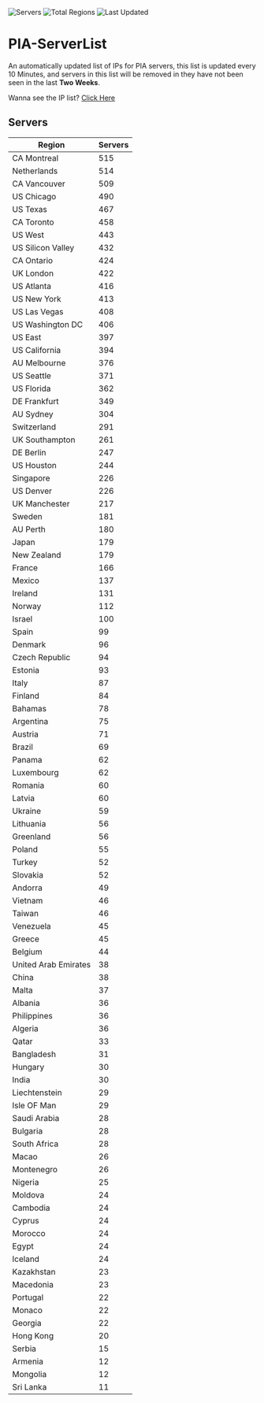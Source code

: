 ![Servers](https://img.shields.io/badge/Servers-14,532-darkgreen)
![Total Regions](https://img.shields.io/badge/Total_Regions-97-darkgreen)
![Last Updated](https://img.shields.io/badge/Last_Updated-April_30_2024_03:30_EDT-darkgreen)

# PIA-ServerList
An automatically updated list of IPs for PIA servers, this list is updated every 10 Minutes, and servers in this list will be removed in they have not been seen in the last **Two Weeks**.

Wanna see the IP list? [Click Here](./servers.json)

## Servers
| Region               | Servers |
|----------------------|---------|
| CA Montreal | 515 |
| Netherlands | 514 |
| CA Vancouver | 509 |
| US Chicago | 490 |
| US Texas | 467 |
| CA Toronto | 458 |
| US West | 443 |
| US Silicon Valley | 432 |
| CA Ontario | 424 |
| UK London | 422 |
| US Atlanta | 416 |
| US New York | 413 |
| US Las Vegas | 408 |
| US Washington DC | 406 |
| US East | 397 |
| US California | 394 |
| AU Melbourne | 376 |
| US Seattle | 371 |
| US Florida | 362 |
| DE Frankfurt | 349 |
| AU Sydney | 304 |
| Switzerland | 291 |
| UK Southampton | 261 |
| DE Berlin | 247 |
| US Houston | 244 |
| Singapore | 226 |
| US Denver | 226 |
| UK Manchester | 217 |
| Sweden | 181 |
| AU Perth | 180 |
| Japan | 179 |
| New Zealand | 179 |
| France | 166 |
| Mexico | 137 |
| Ireland | 131 |
| Norway | 112 |
| Israel | 100 |
| Spain | 99 |
| Denmark | 96 |
| Czech Republic | 94 |
| Estonia | 93 |
| Italy | 87 |
| Finland | 84 |
| Bahamas | 78 |
| Argentina | 75 |
| Austria | 71 |
| Brazil | 69 |
| Panama | 62 |
| Luxembourg | 62 |
| Romania | 60 |
| Latvia | 60 |
| Ukraine | 59 |
| Lithuania | 56 |
| Greenland | 56 |
| Poland | 55 |
| Turkey | 52 |
| Slovakia | 52 |
| Andorra | 49 |
| Vietnam | 46 |
| Taiwan | 46 |
| Venezuela | 45 |
| Greece | 45 |
| Belgium | 44 |
| United Arab Emirates | 38 |
| China | 38 |
| Malta | 37 |
| Albania | 36 |
| Philippines | 36 |
| Algeria | 36 |
| Qatar | 33 |
| Bangladesh | 31 |
| Hungary | 30 |
| India | 30 |
| Liechtenstein | 29 |
| Isle OF Man | 29 |
| Saudi Arabia | 28 |
| Bulgaria | 28 |
| South Africa | 28 |
| Macao | 26 |
| Montenegro | 26 |
| Nigeria | 25 |
| Moldova | 24 |
| Cambodia | 24 |
| Cyprus | 24 |
| Morocco | 24 |
| Egypt | 24 |
| Iceland | 24 |
| Kazakhstan | 23 |
| Macedonia | 23 |
| Portugal | 22 |
| Monaco | 22 |
| Georgia | 22 |
| Hong Kong | 20 |
| Serbia | 15 |
| Armenia | 12 |
| Mongolia | 12 |
| Sri Lanka | 11 |